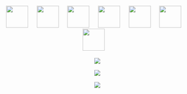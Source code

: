 <br/>
<div align="center">
  <img
    src="https://cdn.jsdelivr.net/gh/devicons/devicon@latest/icons/html5/html5-plain.svg"
    width="60px"
  />&nbsp;&nbsp;&nbsp;&nbsp;&nbsp;
  <img
    src="https://cdn.jsdelivr.net/gh/devicons/devicon@latest/icons/css3/css3-plain.svg"
    width="60px"
    />&nbsp;&nbsp;&nbsp;&nbsp;&nbsp;
  <img
    src="https://cdn.jsdelivr.net/gh/devicons/devicon@latest/icons/javascript/javascript-plain.svg"
    width="60px"
  />&nbsp;&nbsp;&nbsp;&nbsp;&nbsp;
  <img
    src="https://cdn.jsdelivr.net/gh/devicons/devicon@latest/icons/react/react-original.svg"
    width="60px"
  />&nbsp;&nbsp;&nbsp;&nbsp;&nbsp;
  <img
    src="https://cdn.jsdelivr.net/gh/devicons/devicon@latest/icons/nodejs/nodejs-original.svg"
    width="60px"
  />&nbsp;&nbsp;&nbsp;&nbsp;&nbsp;
<!--   <img
    src="https://cdn.jsdelivr.net/gh/devicons/devicon@latest/icons/express/express-original.svg"
    width="60px"
  />&nbsp;&nbsp;&nbsp;&nbsp;&nbsp; -->
   <img
    src="https://cdn.jsdelivr.net/gh/devicons/devicon@latest/icons/mongodb/mongodb-original.svg"
    width="60px"
  />&nbsp;&nbsp;&nbsp;&nbsp;&nbsp;
  <img
    src="https://cdn.jsdelivr.net/gh/devicons/devicon@latest/icons/npm/npm-original-wordmark.svg"
    width="60px"
  />&nbsp;&nbsp;&nbsp;&nbsp;&nbsp;
  

  <br />
  <br />
  <img
    src="https://github-readme-stats.vercel.app/api?username=earosselot&count_private=true&show_icons=true&theme=react&hide_border=true&hide=contribs"
  />
  <br />
  <br />
  <img
    src="https://github-readme-streak-stats.herokuapp.com/?user=earosselot&theme=react&hide_border=true"
  />
  <br />
  <br />
  <img
    src="https://github-readme-stats.vercel.app/api/top-langs/?username=earosselot&layout=compact&theme=react&hide_border=true&exclude_repo=Python_UNSAM,Topicos-de-Programacion-TPs"
  />
</div>
